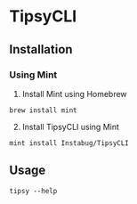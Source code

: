 # TipsyCLI

## Installation

### Using Mint

1. Install Mint using Homebrew

```shell
brew install mint
```

2. Install TipsyCLI using Mint

```shell
mint install Instabug/TipsyCLI
```

## Usage

```shell
tipsy --help
```
